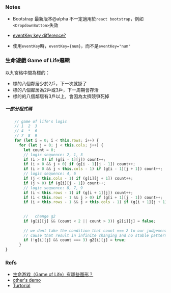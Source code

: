 ### Notes

* Bootstrap 最新版本@alpha 不一定適用於`react bootstrap`，例如`<DropdownButton>`失效

* [eventKey key difference?](https://github.com/react-bootstrap/react-bootstrap/issues/432)

* 使用`eventKey`時，`eventKey={num}`，而不是`eventKey="num"`


### 生命遊戲 Game of Life邏輯

以九宮格中間為標的：

* 標的八個鄰居少於2戶，下一次就掛了
* 標的八個鄰居為2戶或3戶，下一周期會存活
* 標的的八個鄰居有3戶以上，會因為太擠競爭死掉


##### 一部分程式碼
```js
    // game of life's logic
    // 1  2  3
    // 4  *  6
    // 7  8  9
    for (let i = 0; i < this.rows; i++) {
      for (let j = 0; j < this.cols; j++) {
        let count = 0;
        // logic sequence: 2, 1, 3
        if (i > 0) if (g[i - 1][j]) count++;
        if (i > 0 && j > 0) if (g[i - 1][j - 1]) count++;
        if (i > 0 && j < this.cols - 1) if (g[i - 1][j + 1]) count++;
        // logic sequence: 4, 6
        if (j < this.cols - 1) if (g[i][j + 1]) count++;
        if (j > 0) if (g[i][j - 1]) count++;
        // logic sequence: 8, 7, 9
        if (i < this.rows - 1) if (g[i + 1][j]) count++;
        if (i < this.rows - 1 && j > 0) if (g[i + 1][j - 1]) count++;
        if (i < this.rows - 1 && j < this.cols - 1) if (g[i + 1][j + 1]) count++;
        
        
        //   change g2
        if (g[i][j] && (count < 2 || count > 3)) g2[i][j] = false;
        
        // we dont take the condition that count === 2 to our judgement,
        // cause that result in infinite changing and no stable pattern.
        if (!g[i][j] && count === 3) g2[i][j] = true;
      }
}
```

### Refs

* [生命游戏（Game of Life）有哪些图形？](https://www.zhihu.com/question/30782166)
* [other's demo](http://mingplusplus.com/game-of-life/)
* [Turtorial](https://www.youtube.com/watch?v=PM0_Er3SvFQ)

